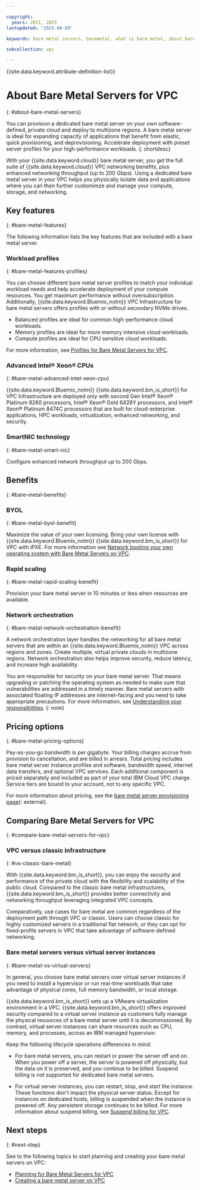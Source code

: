```yaml
---

copyright:
  years: 2021, 2025
lastupdated: "2025-06-09"

keywords: bare metal servers, baremetal, what is bare metal, about bare metal, bare metal features, bare metal benefits

subcollection: vpc

---
```


{{site.data.keyword.attribute-definition-list}}

# About Bare Metal Servers for VPC
{: #about-bare-metal-servers}

You can provision a dedicated bare metal server on your own software-defined, private cloud and deploy to multizone regions. A bare metal server is ideal for expanding capacity of applications that benefit from elastic, quick provisioning, and deprovisioning. Accelerate deployment with preset server profiles for your high-performance workloads.
{: shortdesc}

With your {{site.data.keyword.cloud}} bare metal server, you get the full suite of {{site.data.keyword.cloud}} VPC networking benefits, plus enhanced networking throughput (up to 200 Gbps). Using a dedicated bare metal server in your VPC helps you physically isolate data and applications where you can then further customimze and manage your compute, storage, and networking.

## Key features
{: #bare-metal-features}

The following information lists the key features that are included with a bare metal server.

### Workload profiles
{: #bare-metal-features-profiles}

You can choose different bare metal server profiles to match your individual workload needs and help accelerate deployment of your compute resources. You get maximum performance without oversubscription. Additionally, {{site.data.keyword.Bluemix_notm}} VPC Infrastructure for bare metal servers offers profiles with or without secondary NVMe drives.

* Balanced profiles are ideal for common high-performance cloud workloads.
* Memory profiles are ideal for more memory intensive cloud workloads.
* Compute profiles are ideal for CPU sensitive cloud workloads.

For more information, see [Profiles for Bare Metal Servers for VPC](/docs/vpc?topic=vpc-bare-metal-servers-profile).

### Advanced Intel® Xeon® CPUs
{: #bare-metal-advanced-intel-xeon-cpu}

{{site.data.keyword.Bluemix_notm}} {{site.data.keyword.bm_is_short}} for VPC Infrastructure are deployed only with second Gen Intel® Xeon® Platinum 8260 processors, Intel® Xeon® Gold 6426Y processors, and Intel® Xeon® Platinum 8474C processors that are built for cloud-enterprise applications, HPC workloads, virtualization, enhanced networking, and security.

### SmartNIC technology
{: #bare-metal-smart-nic}

Configure enhanced network throughput up to 200 Gbps.

## Benefits
{: #bare-metal-benefits}

### BYOL
{: #bare-metal-byol-benefit}

Maximize the value of your own licensing. Bring your own license with {{site.data.keyword.Bluemix_notm}} {{site.data.keyword.bm_is_short}} for VPC with iPXE. For more information see [Network booting your own operating system with Bare Metal Servers on VPC](/docs/vpc?topic=vpc-network-boot-bare-metal-servers&interface=ui).

### Rapid scaling
{: #bare-metal-rapid-scaling-benefit}

Provision your bare metal server in 10 minutes or less when resources are available.

### Network orchestration
{: #bare-metal-network-orchestration-benefit}

A network orchestration layer handles the networking for all bare metal servers that are within an {{site.data.keyword.Bluemix_notm}} VPC across regions and zones. Create multiple, virtual private clouds in multizone regions. Network orchestration also helps improve security, reduce latency, and increase high availability.

You are responsible for security on your bare metal server. That means upgrading or patching the operating system as needed to make sure that vulnerabilities are addressed in a timely manner. Bare metal servers with associated floating IP addresses are internet-facing and you need to take appropriate precautions. For more information, see [Understanding your responsibilities](/docs/vpc?topic=vpc-responsibilities-vpc#security-compliance).
{: note}

## Pricing options
{: #bare-metal-pricing-options}

Pay-as-you-go bandwidth is per gigabyte. Your billing charges accrue from provision to cancellation, and are billed in arrears. Total pricing includes bare metal server instance profiles and software, bandwidth speed, internet data transfers, and optional VPC services. Each additional component is priced separately and included as part of your total IBM Cloud VPC charge. Service tiers are bound to your account, not to any specific VPC.

For more information about pricing, see the [bare metal server provisioning page](https://cloud.ibm.com/infrastructure/provision/bm){: external}.

## Comparing Bare Metal Servers for VPC
{: #compare-bare-metal-servers-for-vpc}

### VPC versus classic infrastructure
{: #vs-classic-bare-metal}

With {{site.data.keyword.bm_is_short}}, you can enjoy the security and performance of the private cloud with the flexibility and scalability of the public cloud. Compared to the classic bare metal infrastructures, {{site.data.keyword.bm_is_short}} provides better connectivity and networking throughput leveraging integrated VPC concepts.

Comparatively, use cases for bare metal are common regardless of the deployment path through VPC or classic. Users can choose classic for highly customized servers in a traditional flat network, or they can opt for fixed-profile servers in VPC that take advantage of software-defined networking.

### Bare metal servers versus virtual server instances
{: #bare-metal-vs-virtual-servers}

In general, you choose bare metal servers over virtual server instances if you need to install a hypervisor or run real-time workloads that take advantage of physical cores, full memory bandwidth, or local storage.

{{site.data.keyword.bm_is_short}} sets up a VMware virtualization environment in a VPC. {{site.data.keyword.bm_is_short}} offers improved security compared to a virtual server instance as customers fully manage the physical resources of a bare metal server until it is decommissioned. By contrast, virtual server instances can share resources such as CPU, memory, and processes, across an IBM managed hypervisor.

Keep the following lifecycle operations differences in mind:

* For bare metal servers, you can restart or power the server off and on. When you power off a server, the server is powered off physically, but the data on it is preserved, and you continue to be billed. Suspend billing is not supported for dedicated bare metal servers.

* For virtual server instances, you can restart, stop, and start the instance. These functions don't impact the physical server status. Except for instances on dedicated hosts, billing is suspended when the instance is powered off. Any persistent storage continues to be billed. For more information about suspend billing, see [Suspend billing for VPC](/docs/vpc?topic=vpc-suspend-billing).











## Next steps
{: #next-step}

See to the following topics to start planning and creating your bare metal servers on VPC:

* [Planning for Bare Metal Servers for VPC](/docs/vpc?topic=vpc-planning-for-bare-metal-servers)
* [Creating a bare metal server on VPC](/docs/vpc?topic=vpc-creating-bare-metal-servers)
